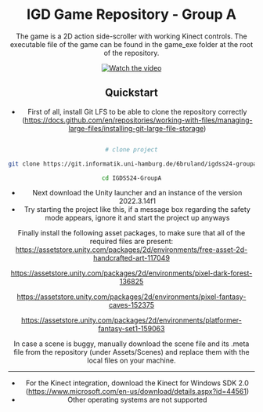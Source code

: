 <div align="center">

  

# IGD Game Repository - Group A

The game is a 2D action side-scroller with working Kinect controls. The executable file of the game can be found in the game_exe folder at the root of the repository.


[![Watch the video](https://img.youtube.com/vi/pjw9g_TFpIw/0.jpg)](https://youtu.be/pjw9g_TFpIw)


## Quickstart

 - First of all, install Git LFS to be able to clone the repository correctly (https://docs.github.com/en/repositories/working-with-files/managing-large-files/installing-git-large-file-storage)

```bash

# clone project

git clone https://git.informatik.uni-hamburg.de/6bruland/igdss24-groupa.git

cd IGDSS24-GroupA

```

- Next download the Unity launcher and an instance of the version 2022.3.14f1
- Try starting the project like this, if a message box regarding the safety mode appears, ignore it and start the project up anyways

Finally install the following asset packages, to make sure that all of the required files are present:
https://assetstore.unity.com/packages/2d/environments/free-asset-2d-handcrafted-art-117049

https://assetstore.unity.com/packages/2d/environments/pixel-dark-forest-136825

https://assetstore.unity.com/packages/2d/environments/pixel-fantasy-caves-152375

https://assetstore.unity.com/packages/2d/environments/platformer-fantasy-set1-159063

In case a scene is buggy, manually download the scene file and its .meta file from the repository (under Assets/Scenes) and replace them with the local files on your machine.


-----
- For the Kinect integration, download the Kinect for Windows SDK 2.0 (https://www.microsoft.com/en-us/download/details.aspx?id=44561)
- Other operating systems are not supported
